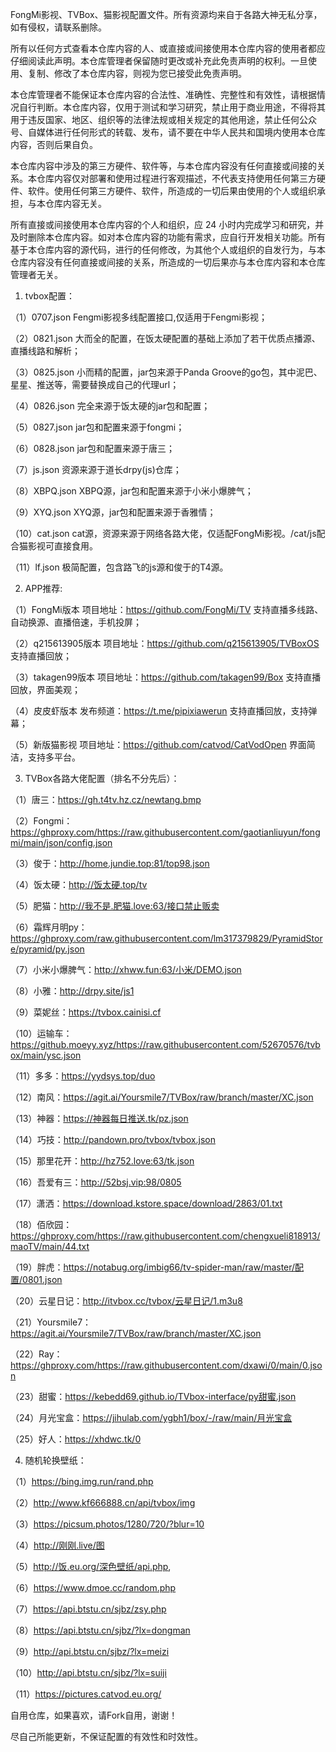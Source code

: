 FongMi影视、TVBox、猫影视配置文件。所有资源均来自于各路大神无私分享，如有侵权，请联系删除。

所有以任何方式查看本仓库内容的人、或直接或间接使用本仓库内容的使用者都应仔细阅读此声明。本仓库管理者保留随时更改或补充此免责声明的权利。一旦使用、复制、修改了本仓库内容，则视为您已接受此免责声明。

本仓库管理者不能保证本仓库内容的合法性、准确性、完整性和有效性，请根据情况自行判断。本仓库内容，仅用于测试和学习研究，禁止用于商业用途，不得将其用于违反国家、地区、组织等的法律法规或相关规定的其他用途，禁止任何公众号、自媒体进行任何形式的转载、发布，请不要在中华人民共和国境内使用本仓库内容，否则后果自负。

本仓库内容中涉及的第三方硬件、软件等，与本仓库内容没有任何直接或间接的关系。本仓库内容仅对部署和使用过程进行客观描述，不代表支持使用任何第三方硬件、软件。使用任何第三方硬件、软件，所造成的一切后果由使用的个人或组织承担，与本仓库内容无关。

所有直接或间接使用本仓库内容的个人和组织，应 24 小时内完成学习和研究，并及时删除本仓库内容。如对本仓库内容的功能有需求，应自行开发相关功能。所有基于本仓库内容的源代码，进行的任何修改，为其他个人或组织的自发行为，与本仓库内容没有任何直接或间接的关系，所造成的一切后果亦与本仓库内容和本仓库管理者无关。


1. tvbox配置：

（1）0707.json  Fengmi影视多线配置接口,仅适用于Fengmi影视；

（2）0821.json  大而全的配置，在饭太硬配置的基础上添加了若干优质点播源、直播线路和解析；

（3）0825.json  小而精的配置，jar包来源于Panda Groove的go包，其中泥巴、星星、推送等，需要替换成自己的代理url；

（4）0826.json  完全来源于饭太硬的jar包和配置；

（5）0827.json  jar包和配置来源于fongmi；

（6）0828.json  jar包和配置来源于唐三；

（7）js.json  资源来源于道长drpy(js)仓库；

（8）XBPQ.json  XBPQ源，jar包和配置来源于小米小爆脾气；

（9）XYQ.json  XYQ源，jar包和配置来源于香雅情；

（10）cat.json  cat源，资源来源于网络各路大佬，仅适配FongMi影视。/cat/js配合猫影视可直接食用。

（11）lf.json  极简配置，包含路飞的js源和俊于的T4源。

2. APP推荐:

（1）FongMi版本  项目地址：https://github.com/FongMi/TV 支持直播多线路、自动换源、直播倍速，手机投屏；

（2）q215613905版本  项目地址：https://github.com/q215613905/TVBoxOS 支持直播回放；

（3）takagen99版本  项目地址：https://github.com/takagen99/Box 支持直播回放，界面美观；

（4）皮皮虾版本  发布频道：https://t.me/pipixiawerun 支持直播回放，支持弹幕；

（5）新版猫影视   项目地址：https://github.com/catvod/CatVodOpen 界面简洁，支持多平台。

3. TVBox各路大佬配置（排名不分先后）：

（1）唐三：https://gh.t4tv.hz.cz/newtang.bmp

（2）Fongmi：https://ghproxy.com/https://raw.githubusercontent.com/gaotianliuyun/fongmi/main/json/config.json

（3）俊于：http://home.jundie.top:81/top98.json

（4）饭太硬：http://饭太硬.top/tv

（5）肥猫：http://我不是.肥猫.love:63/接口禁止贩卖

（6）霜辉月明py：https://ghproxy.com/raw.githubusercontent.com/lm317379829/PyramidStore/pyramid/py.json

（7）小米小爆脾气：http://xhww.fun:63/小米/DEMO.json

（8）小雅：http://drpy.site/js1

（9）菜妮丝：https://tvbox.cainisi.cf

（10）运输车：https://github.moeyy.xyz/https://raw.githubusercontent.com/52670576/tvbox/main/ysc.json

（11）多多：https://yydsys.top/duo

（12）南风：https://agit.ai/Yoursmile7/TVBox/raw/branch/master/XC.json

（13）神器：https://神器每日推送.tk/pz.json

（14）巧技：http://pandown.pro/tvbox/tvbox.json

（15）那里花开：http://hz752.love:63/tk.json

（16）吾爱有三：http://52bsj.vip:98/0805

（17）潇洒：https://download.kstore.space/download/2863/01.txt

（18）佰欣园：https://ghproxy.com/https://raw.githubusercontent.com/chengxueli818913/maoTV/main/44.txt

（19）胖虎：https://notabug.org/imbig66/tv-spider-man/raw/master/配置/0801.json

（20）云星日记：http://itvbox.cc/tvbox/云星日记/1.m3u8

（21）Yoursmile7：https://agit.ai/Yoursmile7/TVBox/raw/branch/master/XC.json

（22）Ray：https://ghproxy.com/https://raw.githubusercontent.com/dxawi/0/main/0.json

（23）甜蜜：https://kebedd69.github.io/TVbox-interface/py甜蜜.json

（24）月光宝盒：https://jihulab.com/ygbh1/box/-/raw/main/月光宝盒

（25）好人：https://xhdwc.tk/0

4. 随机轮换壁纸：

（1）https://bing.img.run/rand.php

（2）http://www.kf666888.cn/api/tvbox/img

（3）https://picsum.photos/1280/720/?blur=10

（4）http://刚刚.live/图 

（5）http://饭.eu.org/深色壁纸/api.php,

（6）https://www.dmoe.cc/random.php

（7）https://api.btstu.cn/sjbz/zsy.php

（8）https://api.btstu.cn/sjbz/?lx=dongman

（9）http://api.btstu.cn/sjbz/?lx=meizi

（10）http://api.btstu.cn/sjbz/?lx=suiji

（11）https://pictures.catvod.eu.org/

自用仓库，如果喜欢，请Fork自用，谢谢！

尽自己所能更新，不保证配置的有效性和时效性。

